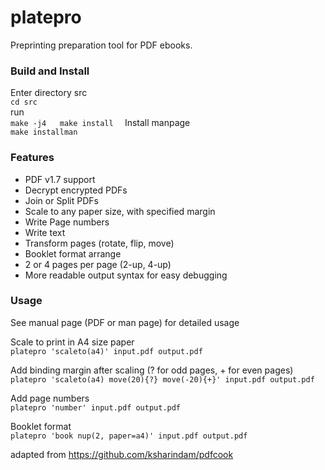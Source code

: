 # platepro
Preprinting preparation tool for PDF ebooks.  

### Build and Install
Enter directory src  
`cd src`  
run  
`
make -j4  
make install  
`
Install manpage  
`make installman`  


### Features
* PDF v1.7 support  
* Decrypt encrypted PDFs  
* Join or Split PDFs  
* Scale to any paper size, with specified margin  
* Write Page numbers  
* Write text  
* Transform pages (rotate, flip, move)  
* Booklet format arrange  
* 2 or 4 pages per page (2-up, 4-up)  
* More readable output syntax for easy debugging  

### Usage
See manual page (PDF or man page) for detailed usage  

Scale to print in A4 size paper  
`platepro 'scaleto(a4)' input.pdf output.pdf`  

Add binding margin after scaling (? for odd pages, + for even pages)  
`platepro 'scaleto(a4) move(20){?} move(-20){+}' input.pdf output.pdf`  

Add page numbers  
`platepro 'number' input.pdf output.pdf`  

Booklet format  
`platepro 'book nup(2, paper=a4)' input.pdf output.pdf`  

adapted from 
 https://github.com/ksharindam/pdfcook
